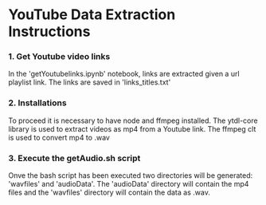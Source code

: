 <h1>YouTube Data Extraction Instructions</h1>
<h3>1. Get Youtube video links</h3>
<p>In the 'getYoutubelinks.ipynb' notebook, links are extracted given a url playlist link. The links are saved in 'links_titles.txt'</p>
<h3>2. Installations</h3>
<p>To proceed it is necessary to have node and ffmpeg installed. The ytdl-core library is used to extract videos as mp4 from a Youtube link. The ffmpeg clt is used to convert mp4 to .wav</p>
<h3>3. Execute the getAudio.sh script</h3>
<p> Onve the bash script has been executed two directories will be generated: 'wavfiles' and 'audioData'. The 'audioData' directory will contain the mp4 files and the 'wavfiles' directory will contain the data as .wav.</p>
